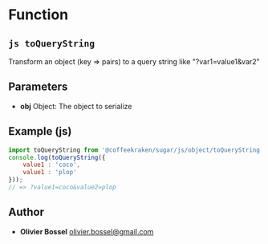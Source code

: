
# Function


## ```js toQueryString ```


Transform an object (key => pairs) to a query string like "?var1=value1&var2"

## Parameters

- **obj**  Object: The object to serialize



## Example (js)

```js
import toQueryString from '@coffeekraken/sugar/js/object/toQueryString'
console.log(toQueryString({
	value1 : 'coco',
	value1 : 'plop'
}));
// => ?value1=coco&value2=plop
```


## Author
- **Olivier Bossel** <a href="mailto:olivier.bossel@gmail.com">olivier.bossel@gmail.com</a> 



